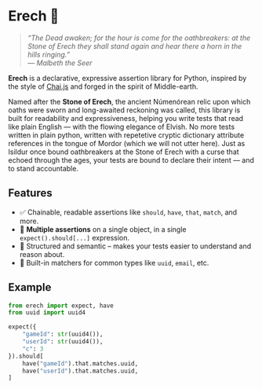 # Erech 🗿

> _“The Dead awaken; for the hour is come for the oathbreakers: at the Stone of Erech they shall stand again and hear there a horn in the hills ringing.”_  
> — *Malbeth the Seer*

**Erech** is a declarative, expressive assertion library for Python, inspired by the style of [Chai.js](https://www.chaijs.com/) and forged in the spirit of Middle-earth.

Named after the **Stone of Erech**, the ancient Númenórean relic upon which oaths were sworn 
and long-awaited reckoning was called, this library is built for readability and expressiveness, 
helping you write tests that read like plain English — with the flowing elegance of Elvish.
No more tests written in plain python, written with repetetive cryptic dictionary attribute references 
in the tongue of Mordor (which we will not utter here). Just as Isildur once bound oathbreakers at 
the Stone of Erech with a curse that echoed through the ages, your tests are bound to declare their intent 
— and to stand accountable.

## Features

- ✅ Chainable, readable assertions like `should`, `have`, `that`, `match`, and more.
- 🔁 **Multiple assertions** on a single object, in a single `expect().should[...]` expression.
- 🧙 Structured and semantic – makes your tests easier to understand and reason about.
- 📏 Built-in matchers for common types like `uuid`, `email`, etc.

## Example

```python
from erech import expect, have
from uuid import uuid4

expect({
    "gameId": str(uuid4()),
    "userId": str(uuid4()),
    "c": 3
}).should[
    have("gameId").that.matches.uuid,
    have("userId").that.matches.uuid,
]
